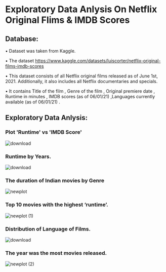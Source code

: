 # Exploratory Data Anlysis On Netflix Original Flims & IMDB Scores

## Database:
•	Dataset was taken from Kaggle.

•	The dataset https://www.kaggle.com/datasets/luiscorter/netflix-original-films-imdb-scores


•	This dataset consists of all Netflix original films released as of June 1st, 2021. Additionally, it also includes all Netflix documentaries and specials. 

•	It contains Title of the film , Genre of the film , Original premiere date , Runtime in minutes , IMDB scores (as of 06/01/21) ,Languages currently available (as of 06/01/21) .


## Exploratory Data Anlysis:

### Plot 'Runtime' vs 'IMDB Score'

![download](https://github.com/Prajyotc/Exploratory_Data_Anlysis_On_Netflix_Original_Flims_And_IMDB_Scores/assets/115527993/466f862c-f91e-4dc5-bc0e-3456aaf3ea48)

### Runtime by Years.

![download](https://github.com/Prajyotc/Exploratory_Data_Anlysis_On_Netflix_Original_Flims_And_IMDB_Scores/assets/115527993/3d6e31d1-c8a4-429e-b83d-27a7bbc4bc15)

### The duration of Indian movies by Genre

![newplot](https://github.com/Prajyotc/Exploratory_Data_Anlysis_On_Netflix_Original_Flims_And_IMDB_Scores/assets/115527993/d7089776-dd58-454e-831c-749d2a320dac)

### Top 10 movies with the highest ‘runtime’.

![newplot (1)](https://github.com/Prajyotc/Exploratory_Data_Anlysis_On_Netflix_Original_Flims_And_IMDB_Scores/assets/115527993/9ccd6dd4-e4b4-4135-83ef-adc180691409)

### Distribution of Language of Films.

![download](https://github.com/Prajyotc/Exploratory_Data_Anlysis_On_Netflix_Original_Flims_And_IMDB_Scores/assets/115527993/d669b053-406f-4ef1-b5b2-16742caa40a0)

### The year was the most movies released.

![newplot (2)](https://github.com/Prajyotc/Exploratory_Data_Anlysis_On_Netflix_Original_Flims_And_IMDB_Scores/assets/115527993/c40af2c8-4dce-41e9-929a-d1fbc81b21ab)

